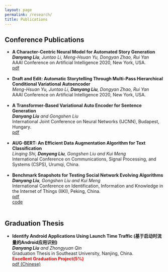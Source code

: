 ```yaml
---
layout: page
permalink: /research/
title: Publications
---
```


<!-- <h2>In Progress</h2>
<ul>
	<li>
		<b>A Character-Centric Neural Model for Automated Story Generation</b><br>
		<i><b>Danyang Liu</b>, Juntao Li, Meng-Hsuan Yu, Dongyan Zhao, Rui Yan</i><br>
		AAAI Conference on Artificial Intelligence 2020, Under Review.<br>
		<a href="character-aaai2020.pdf"><div class="color-button">pdf</div></a>
	</li><br>
	<li>
		<b>Draft and Edit: Automatic Storytelling Through Multi-Pass Hierarchical Conditional Variational Autoencoder</b><br>
		<i>Meng-Hsuan Yu, Juntao Li, <b>Danyang Liu</b>, Dongyan Zhao, Rui Yan</i><br>
		AAAI Conference on Artificial Intelligence 2020, Under Review.<br>
	</li><br>
</ul> -->

<h2>Conference Publications</h2>
<ul>
	<li>
		<b>A Character-Centric Neural Model for Automated Story Generation</b><br>
		<i><b>Danyang Liu</b>, Juntao Li, Meng-Hsuan Yu, Dongyan Zhao, Rui Yan</i><br>
		AAAI Conference on Artificial Intelligence 2020, New York, USA.<br>
		<a href="character-aaai2020.pdf"><div class="color-button">pdf</div></a>
	</li><br>
	<li>
		<b>Draft and Edit: Automatic Storytelling Through Multi-Pass Hierarchical Conditional Variational Autoencoder</b><br>
		<i>Meng-Hsuan Yu, Juntao Li, <b>Danyang Liu</b>, Dongyan Zhao, Rui Yan</i><br>
		AAAI Conference on Artificial Intelligence 2020, New York, USA.<br>
	</li><br>
	<li>
		<b>A Transformer-Based Variational Auto Encoder for Sentence Generation</b><br>
		<i><b>Danyang Liu</b> and Gongshen Liu</i><br>
		International Joint Conference on Neural Networks (IJCNN), Budapest, Hungary.<br>
		<a href="N-19705.pdf"><div class="color-button">pdf</div></a>
	</li><br>
	<li>
		<b>AUG-BERT: An Efficient Data Augmentation Algorithm for Text Classification</b><br>
		<i>Linqing Shi, <b>Danyang Liu</b>, Gongshen Liu and Kui Meng</i><br>
		International Conference on Communications, Signal Processing, and Systems (CSPS), Urumqi, China.<br>
	</li><br>
	<li>
		<b>Benchmark Snapshots for Testing Social Network Evolving Algorithms</b><br>
		<i><b>Danyang Liu</b>, Gongshen Liu and Kui Meng</i><br>
		International Conference on Identification, Information and Knowledge in the Internet of Things (IIKI), Peking, China.<br>
		<a href="https://www.sciencedirect.com/science/article/pii/S1877050919302625?via%3Dihub"><div class="color-button">pdf</div></a><a href="https://github.com/liudany/iv-network"><div class="color-button">code</div></a>
	</li><br>
</ul>

<h2>Graduation Thesis</h2>
<ul>
	<li>
		<b>Identify Android Applications Using Launch Time Traffic (基于启动时流量的Android应用识别)</b><br>
		<i><b>Danyang Liu</b> and Zhongyuan Qin </i><br>
		Graduation Thesis in Southeast University, Nanjing, China. <br>
		<b><font color="red">Excellent Graduation Project(5%)</font></b><br />
		<a href="基于启动时网络流量的安卓应用识别.pdf"><div class="color-button">pdf (Chinese)</div></a>
	</li><br>
</ul>